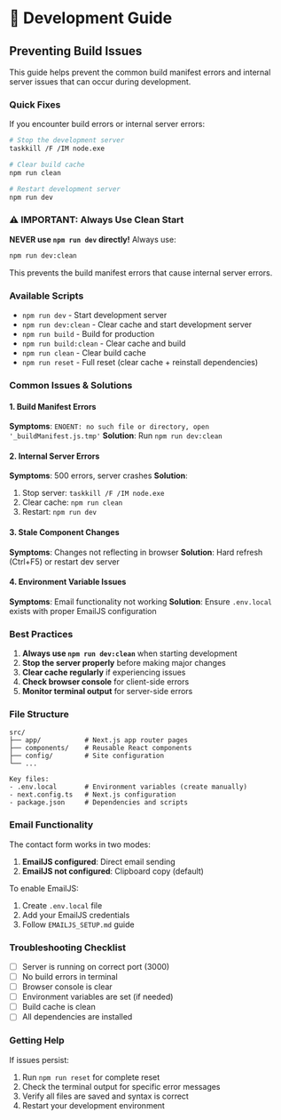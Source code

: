 # 🚀 Development Guide

## Preventing Build Issues

This guide helps prevent the common build manifest errors and internal server issues that can occur during development.

### Quick Fixes

If you encounter build errors or internal server errors:

```bash
# Stop the development server
taskkill /F /IM node.exe

# Clear build cache
npm run clean

# Restart development server
npm run dev
```

### ⚠️ IMPORTANT: Always Use Clean Start

**NEVER use `npm run dev` directly!** Always use:
```bash
npm run dev:clean
```

This prevents the build manifest errors that cause internal server errors.

### Available Scripts

- `npm run dev` - Start development server
- `npm run dev:clean` - Clear cache and start development server
- `npm run build` - Build for production
- `npm run build:clean` - Clear cache and build
- `npm run clean` - Clear build cache
- `npm run reset` - Full reset (clear cache + reinstall dependencies)

### Common Issues & Solutions

#### 1. Build Manifest Errors
**Symptoms**: `ENOENT: no such file or directory, open '_buildManifest.js.tmp'`
**Solution**: Run `npm run dev:clean`

#### 2. Internal Server Errors
**Symptoms**: 500 errors, server crashes
**Solution**: 
1. Stop server: `taskkill /F /IM node.exe`
2. Clear cache: `npm run clean`
3. Restart: `npm run dev`

#### 3. Stale Component Changes
**Symptoms**: Changes not reflecting in browser
**Solution**: Hard refresh (Ctrl+F5) or restart dev server

#### 4. Environment Variable Issues
**Symptoms**: Email functionality not working
**Solution**: Ensure `.env.local` exists with proper EmailJS configuration

### Best Practices

1. **Always use `npm run dev:clean`** when starting development
2. **Stop the server properly** before making major changes
3. **Clear cache regularly** if experiencing issues
4. **Check browser console** for client-side errors
5. **Monitor terminal output** for server-side errors

### File Structure

```
src/
├── app/           # Next.js app router pages
├── components/    # Reusable React components
├── config/        # Site configuration
└── ...

Key files:
- .env.local       # Environment variables (create manually)
- next.config.ts   # Next.js configuration
- package.json     # Dependencies and scripts
```

### Email Functionality

The contact form works in two modes:
1. **EmailJS configured**: Direct email sending
2. **EmailJS not configured**: Clipboard copy (default)

To enable EmailJS:
1. Create `.env.local` file
2. Add your EmailJS credentials
3. Follow `EMAILJS_SETUP.md` guide

### Troubleshooting Checklist

- [ ] Server is running on correct port (3000)
- [ ] No build errors in terminal
- [ ] Browser console is clear
- [ ] Environment variables are set (if needed)
- [ ] Build cache is clean
- [ ] All dependencies are installed

### Getting Help

If issues persist:
1. Run `npm run reset` for complete reset
2. Check the terminal output for specific error messages
3. Verify all files are saved and syntax is correct
4. Restart your development environment
